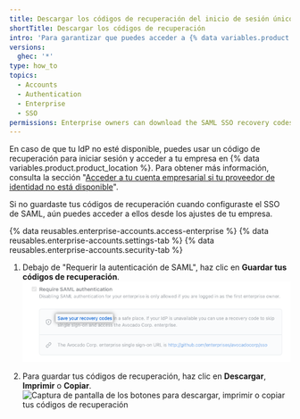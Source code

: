 ```yaml
---
title: Descargar los códigos de recuperación del inicio de sesión único de SAML para tu cuenta empresarial
shortTitle: Descargar los códigos de recuperación
intro: 'Para garantizar que puedes acceder a {% data variables.product.product_name %}, si tu proveedor de identidad (IdP) no está disponible, debes descargar los códigos de recuperación del inicio de sesión único (SSO) de SAML para tu cuenta empresarial.'
versions:
  ghec: '*'
type: how_to
topics:
  - Accounts
  - Authentication
  - Enterprise
  - SSO
permissions: Enterprise owners can download the SAML SSO recovery codes for the enterprise account.
---
```


En caso de que tu IdP no esté disponible, puedes usar un código de recuperación para iniciar sesión y acceder a tu empresa en {% data variables.product.product_location %}. Para obtener más información, consulta la sección "[Acceder a tu cuenta empresarial si tu proveedor de identidad no está disponible](/admin/identity-and-access-management/managing-recovery-codes-for-your-enterprise/accessing-your-enterprise-account-if-your-identity-provider-is-unavailable)".

Si no guardaste tus códigos de recuperación cuando configuraste el SSO de SAML, aún puedes acceder a ellos desde los ajustes de tu empresa.

{% data reusables.enterprise-accounts.access-enterprise %}
{% data reusables.enterprise-accounts.settings-tab %}
{% data reusables.enterprise-accounts.security-tab %}

1. Debajo de "Requerir la autenticación de SAML", haz clic en **Guardar tus códigos de recuperación**. ![Captura de pantalla del botón para probar la configuración de SAML antes de requerirla](/assets/images/help/enterprises/saml-recovery-codes-link.png)

2. Para guardar tus códigos de recuperación, haz clic en **Descargar**, **Imprimir** o **Copiar**. ![Captura de pantalla de los botones para descargar, imprimir o copiar tus códigos de recuperación](/assets/images/help/saml/saml_recovery_code_options.png)
